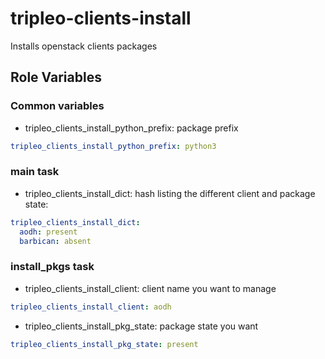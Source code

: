 # tripleo-clients-install

Installs openstack clients packages


## Role Variables
### Common variables
- tripleo_clients_install_python_prefix: package prefix
```YAML
tripleo_clients_install_python_prefix: python3
```

### main task
- tripleo_clients_install_dict: hash listing the different client and package
  state:
```YAML
tripleo_clients_install_dict:
  aodh: present
  barbican: absent
```

### install_pkgs task
- tripleo_clients_install_client: client name you want to manage
```YAML
tripleo_clients_install_client: aodh
```
- tripleo_clients_install_pkg_state: package state you want
```YAML
tripleo_clients_install_pkg_state: present
```
